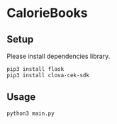 # CalorieBooks

## Setup

Please install dependencies library.

```
pip3 install flask
pip3 install clova-cek-sdk
```

## Usage

```
python3 main.py
```
